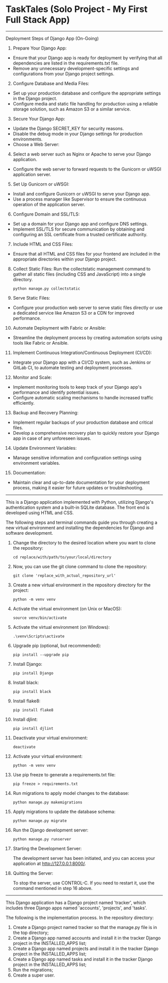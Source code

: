 # TaskTales (Solo Project - My First Full Stack App)

---

Deployment Steps of Django App (On-Going)

1. Prepare Your Django App:

- Ensure that your Django app is ready for deployment by verifying that all dependencies are listed in the requirements.txt file.
- Remove any unnecessary development-specific settings and configurations from your Django project settings.

2. Configure Database and Media Files:

- Set up your production database and configure the appropriate settings in the Django project.
- Configure media and static file handling for production using a reliable storage solution, such as Amazon S3 or a similar service.

3. Secure Your Django App:

- Update the Django SECRET_KEY for security reasons.
- Disable the debug mode in your Django settings for production environments.
- Choose a Web Server:

4. Select a web server such as Nginx or Apache to serve your Django application.

- Configure the web server to forward requests to the Gunicorn or uWSGI application server.

5. Set Up Gunicorn or uWSGI:

- Install and configure Gunicorn or uWSGI to serve your Django app.
- Use a process manager like Supervisor to ensure the continuous operation of the application server.

6. Configure Domain and SSL/TLS:

- Set up a domain for your Django app and configure DNS settings.
- Implement SSL/TLS for secure communication by obtaining and configuring an SSL certificate from a trusted certificate authority.

7. Include HTML and CSS Files:

- Ensure that all HTML and CSS files for your frontend are included in the appropriate directories within your Django project.

8. Collect Static Files:
   Run the collectstatic management command to gather all static files (including CSS and JavaScript) into a single directory.

   `python manage.py collectstatic`

9. Serve Static Files:

- Configure your production web server to serve static files directly or use a dedicated service like Amazon S3 or a CDN for improved performance.

10. Automate Deployment with Fabric or Ansible:

- Streamline the deployment process by creating automation scripts using tools like Fabric or Ansible.

11. Implement Continuous Integration/Continuous Deployment (CI/CD):

- Integrate your Django app with a CI/CD system, such as Jenkins or GitLab CI, to automate testing and deployment processes.

12. Monitor and Scale:

- Implement monitoring tools to keep track of your Django app's performance and identify potential issues.
- Configure automatic scaling mechanisms to handle increased traffic efficiently.

13. Backup and Recovery Planning:

- Implement regular backups of your production database and critical files.
- Develop a comprehensive recovery plan to quickly restore your Django app in case of any unforeseen issues.

14. Update Environment Variables:

- Manage sensitive information and configuration settings using environment variables.

15. Documentation:

- Maintain clear and up-to-date documentation for your deployment process, making it easier for future updates or troubleshooting.

---

This is a Django application implemented with Python, utilizing Django's authentication system and a built-in SQLite database.
The front end is developed using HTML and CSS.

The following steps and terminal commands guide you through creating a new virtual environment
and installing the dependencies for Django and software development.

1.  Change the directory to the desired location where you want to clone the repository:

    `cd replace/with/path/to/your/local/directory`

2.  Now, you can use the git clone command to clone the repository:

    `git clone 'replace_with_actual_repository_url'`

3.  Create a new virtual environment in the repository directory for the project:

    `python -m venv venv`

4.  Activate the virtual environment (on Unix or MacOS):

    `source venv/bin/activate`

5.  Activate the virtual environment (on Windows):

    `.\venv\Scripts\activate`

6.  Upgrade pip (optional, but recommended):

    `pip install --upgrade pip`

7.  Install Django:

    `pip install Django`

8.  Install black:

    `pip install black`

9.  Install flake8:

    `pip install flake8`

10. Install djlint:

    `pip install djlint`

11. Deactivate your virtual environment:

    `deactivate`

12. Activate your virtual environment:

    `python -m venv venv`

13. Use pip freeze to generate a requirements.txt file:

    `pip freeze > requirements.txt`

14. Run migrations to apply model changes to the database:

    `python manage.py makemigrations`

15. Apply migrations to update the database schema:

    `python manage.py migrate`

16. Run the Django development server:

    `python manage.py runserver`

17. Starting the Development Server:

    The development server has been initiated, and you can access your application at http://127.0.0.1:8000/.

18. Quitting the Server:

    To stop the server, use CONTROL-C. If you need to restart it, use the command mentioned in step 16 above.

---

This Django application has a Django project named 'tracker', which includes three Django apps named 'accounts', 'projects', and 'tasks'.

The following is the implementation process. In the repository directory:

1. Create a Django project named tracker so that the manage.py file is in the top directory;
2. Create a Django app named accounts and install it in the tracker Django project in the INSTALLED_APPS list;
3. Create a Django app named projects and install it in the tracker Django project in the INSTALLED_APPS list;
4. Create a Django app named tasks and install it in the tracker Django project in the INSTALLED_APPS list;
5. Run the migrations;
6. Create a super user.
